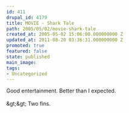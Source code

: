 ```yaml
---
id: 411
drupal_id: 4179
title: MOVIE - Shark Tale
path: 2005/05/02/movie-shark-tale
created_at: 2005-05-02 15:06:00.000000000 Z
updated_at: 2011-08-20 03:36:31.000000000 Z
promoted: true
featured: false
state: published
main_image: 
tags:
- Uncategorized
---
```

Good entertainment. Better than I expected.<br /><br />&amp;gt;&amp;gt; Two fins.
